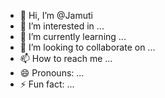- 👋 Hi, I’m @Jamuti
- 👀 I’m interested in ...
- 🌱 I’m currently learning ...
- 💞️ I’m looking to collaborate on ...
- 📫 How to reach me ...
- 😄 Pronouns: ...
- ⚡ Fun fact: ...

<!---
Jamuti/Jamuti is a ✨ special ✨ repository because its `README.md` (this file) appears on your GitHub profile.
You can click the Preview link to take a look at your changes.
--->
